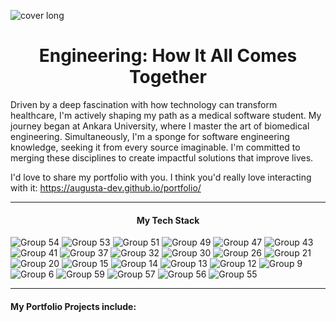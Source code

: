 ![cover long](https://github.com/augusta-dev/augusta-dev/assets/109660213/5144a3e2-ef6d-42d6-899a-60cb0179379c)
<h1 align='center'>Engineering: How It All Comes Together</h1>
<p>Driven by a deep fascination with how technology can transform healthcare, I'm actively shaping my path as a medical software student. My journey began at Ankara University, where I master the art of biomedical engineering. Simultaneously, I'm a sponge for software engineering knowledge, seeking it from every source imaginable. I'm committed to merging these disciplines to create impactful solutions that improve lives.</p>

I'd love to share my portfolio with you. I think you'd really love interacting with it: https://augusta-dev.github.io/portfolio/
<hr>
<h4 align='center'>My Tech Stack</h4>

![Group 54](https://github.com/augusta-dev/augusta-dev/assets/109660213/16776b1b-ebe0-4d03-a231-356b68937ffd)
![Group 53](https://github.com/augusta-dev/augusta-dev/assets/109660213/50b06d5a-0767-43c2-b890-93ae31236c93)
![Group 51](https://github.com/augusta-dev/augusta-dev/assets/109660213/575c193e-b17c-4abc-acf8-f23a8aa3950c)
![Group 49](https://github.com/augusta-dev/augusta-dev/assets/109660213/4b928236-1821-4946-8fd7-127c3ac62527)
![Group 47](https://github.com/augusta-dev/augusta-dev/assets/109660213/442425c7-abd7-4eba-b3a3-f95c746274a3)
![Group 43](https://github.com/augusta-dev/augusta-dev/assets/109660213/e2a84d98-f21c-443f-9baa-d01fcb2ab339)
![Group 41](https://github.com/augusta-dev/augusta-dev/assets/109660213/d5fdf0a0-4314-4d9f-bb11-6dc58dd2f4dc)
![Group 37](https://github.com/augusta-dev/augusta-dev/assets/109660213/12659344-aa48-47d5-935c-24d3a48c4382)
![Group 32](https://github.com/augusta-dev/augusta-dev/assets/109660213/36f82192-9077-4577-a392-00c6a73ecc74)
![Group 30](https://github.com/augusta-dev/augusta-dev/assets/109660213/f5eb6316-fca8-4f75-b8f3-28220d81cbf8)
![Group 26](https://github.com/augusta-dev/augusta-dev/assets/109660213/033cc8de-2003-487b-b4a8-159298333b36)
![Group 21](https://github.com/augusta-dev/augusta-dev/assets/109660213/2db2f959-008c-49d1-bdc0-670a61bbf4e6)
![Group 20](https://github.com/augusta-dev/augusta-dev/assets/109660213/2f4eb77f-e52d-4f12-ad78-849567b49141)
![Group 15](https://github.com/augusta-dev/augusta-dev/assets/109660213/10f83949-7bca-4e38-a133-fdbd53866c73)
![Group 14](https://github.com/augusta-dev/augusta-dev/assets/109660213/eb05f9a7-5354-4402-908f-d200880f74a8)
![Group 13](https://github.com/augusta-dev/augusta-dev/assets/109660213/97e6bcfc-4ead-417a-98f5-6550b4973dd9)
![Group 12](https://github.com/augusta-dev/augusta-dev/assets/109660213/e654bb3a-2e5f-4f73-aca4-329c42e356cf)
![Group 9](https://github.com/augusta-dev/augusta-dev/assets/109660213/48d45343-896a-4965-a5f4-2ba9bcc95637)
![Group 6](https://github.com/augusta-dev/augusta-dev/assets/109660213/304ace56-1cd1-449f-865f-67183343c460)
![Group 59](https://github.com/augusta-dev/augusta-dev/assets/109660213/15c10a79-4235-4c69-9062-42a2e2104877)
![Group 57](https://github.com/augusta-dev/augusta-dev/assets/109660213/ee235439-a927-4f94-8be9-a4bad7f6606a)
![Group 56](https://github.com/augusta-dev/augusta-dev/assets/109660213/94cca54d-64a0-4c58-8f82-a05a217cb362)
![Group 55](https://github.com/augusta-dev/augusta-dev/assets/109660213/166d74e4-ea91-4684-b114-70dd542ed21b)

<hr>
<h4>My Portfolio Projects include:</h4>
